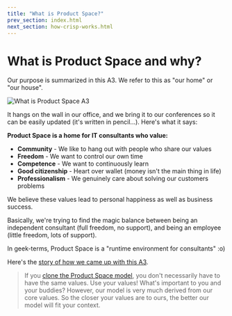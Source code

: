 ```yaml
---
title: "What is Product Space?"
prev_section: index.html
next_section: how-crisp-works.html
---
```


What is Product Space and why?
======================

Our purpose is summarized in this A3. We refer to this as "our home" or "our house".

![What is Product Space A3](../assets/WhatIsCrispA3-sv.jpg "What is Product Space A3")

It hangs on the wall in our office, and we bring it to our conferences so it can be easily updated (it's written in pencil...). Here's what it says:

**Product Space is a home for IT consultants who value:**

-   **Community** - We like to hang out with people who share our values
-   **Freedom** - We want to control our own time
-   **Competence** - We want to continuously learn
-   **Good citizenship** - Heart over wallet (money isn't the main thing in life)
-   **Professionalism** - We genuinely care about solving our customers problems

We believe these values lead to personal happiness as well as business success.

Basically, we're trying to find the magic balance between being an independent consultant (full freedom, no support), and being an employee (little freedom, lots of support).

In geek-terms, Product Space is a "runtime environment for consultants" :o)

Here's the [story of how we came up with this A3](http://blog.crisp.se/2010/05/08/henrikkniberg/1273272420000).

> If you [clone the Product Space model](how-to-copy.html), you don't necessarily have to have the same values. Use your values! What's important to you and your buddies? However, our model is very much derived from our core values. So the closer your values are to ours, the better our model will fit your context.
